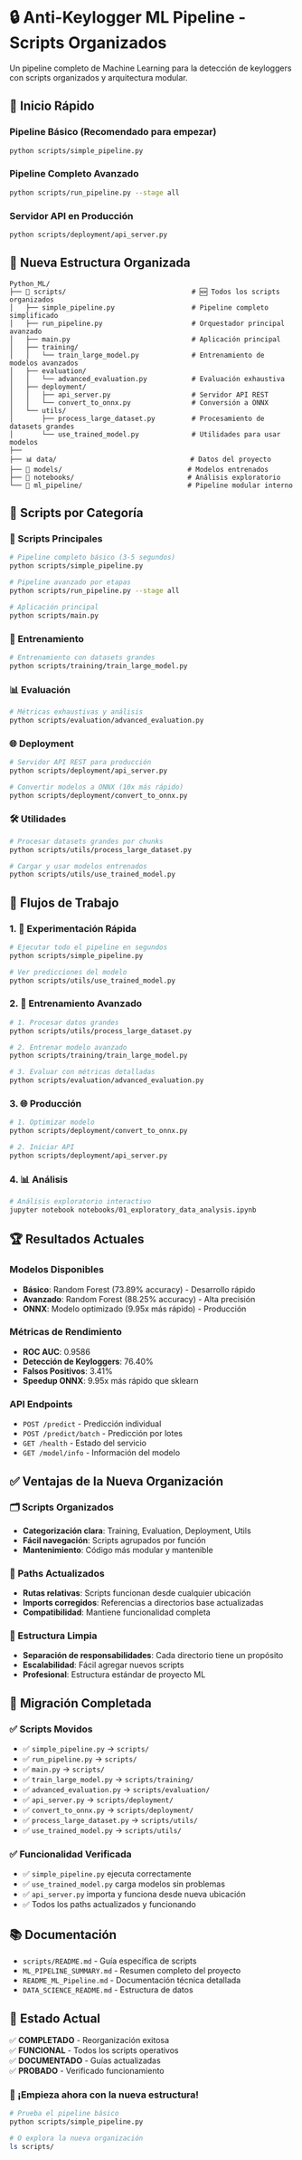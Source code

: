 # 🔒 Anti-Keylogger ML Pipeline - Scripts Organizados

Un pipeline completo de Machine Learning para la detección de keyloggers con scripts organizados y arquitectura modular.

## 🚀 Inicio Rápido

### Pipeline Básico (Recomendado para empezar)
```bash
python scripts/simple_pipeline.py
```

### Pipeline Completo Avanzado
```bash
python scripts/run_pipeline.py --stage all
```

### Servidor API en Producción
```bash
python scripts/deployment/api_server.py
```

## 📁 Nueva Estructura Organizada

```
Python_ML/
├── 📂 scripts/                               # 🆕 Todos los scripts organizados
│   ├── simple_pipeline.py                   # Pipeline completo simplificado
│   ├── run_pipeline.py                      # Orquestador principal avanzado
│   ├── main.py                              # Aplicación principal
│   ├── training/
│   │   └── train_large_model.py             # Entrenamiento de modelos avanzados
│   ├── evaluation/
│   │   └── advanced_evaluation.py           # Evaluación exhaustiva
│   ├── deployment/
│   │   ├── api_server.py                    # Servidor API REST
│   │   └── convert_to_onnx.py               # Conversión a ONNX
│   └── utils/
│       ├── process_large_dataset.py         # Procesamiento de datasets grandes
│       └── use_trained_model.py             # Utilidades para usar modelos
├── 
├── 📊 data/                                 # Datos del proyecto
├── 🤖 models/                               # Modelos entrenados
├── 📓 notebooks/                            # Análisis exploratorio
└── 🧪 ml_pipeline/                          # Pipeline modular interno
```

## 🎯 Scripts por Categoría

### 🏁 Scripts Principales
```bash
# Pipeline completo básico (3-5 segundos)
python scripts/simple_pipeline.py

# Pipeline avanzado por etapas
python scripts/run_pipeline.py --stage all

# Aplicación principal
python scripts/main.py
```

### 🚀 Entrenamiento
```bash
# Entrenamiento con datasets grandes
python scripts/training/train_large_model.py
```

### 📊 Evaluación
```bash
# Métricas exhaustivas y análisis
python scripts/evaluation/advanced_evaluation.py
```

### 🌐 Deployment
```bash
# Servidor API REST para producción
python scripts/deployment/api_server.py

# Convertir modelos a ONNX (10x más rápido)
python scripts/deployment/convert_to_onnx.py
```

### 🛠️ Utilidades
```bash
# Procesar datasets grandes por chunks
python scripts/utils/process_large_dataset.py

# Cargar y usar modelos entrenados
python scripts/utils/use_trained_model.py
```

## 🎯 Flujos de Trabajo

### 1. 🧪 Experimentación Rápida
```bash
# Ejecutar todo el pipeline en segundos
python scripts/simple_pipeline.py

# Ver predicciones del modelo
python scripts/utils/use_trained_model.py
```

### 2. 🚀 Entrenamiento Avanzado
```bash
# 1. Procesar datos grandes
python scripts/utils/process_large_dataset.py

# 2. Entrenar modelo avanzado
python scripts/training/train_large_model.py

# 3. Evaluar con métricas detalladas
python scripts/evaluation/advanced_evaluation.py
```

### 3. 🌐 Producción
```bash
# 1. Optimizar modelo
python scripts/deployment/convert_to_onnx.py

# 2. Iniciar API
python scripts/deployment/api_server.py
```

### 4. 📊 Análisis
```bash
# Análisis exploratorio interactivo
jupyter notebook notebooks/01_exploratory_data_analysis.ipynb
```

## 🏆 Resultados Actuales

### Modelos Disponibles
- **Básico**: Random Forest (73.89% accuracy) - Desarrollo rápido
- **Avanzado**: Random Forest (88.25% accuracy) - Alta precisión
- **ONNX**: Modelo optimizado (9.95x más rápido) - Producción

### Métricas de Rendimiento
- **ROC AUC**: 0.9586
- **Detección de Keyloggers**: 76.40%
- **Falsos Positivos**: 3.41%
- **Speedup ONNX**: 9.95x más rápido que sklearn

### API Endpoints
- `POST /predict` - Predicción individual
- `POST /predict/batch` - Predicción por lotes  
- `GET /health` - Estado del servicio
- `GET /model/info` - Información del modelo

## ✅ Ventajas de la Nueva Organización

### 🗂️ Scripts Organizados
- **Categorización clara**: Training, Evaluation, Deployment, Utils
- **Fácil navegación**: Scripts agrupados por función
- **Mantenimiento**: Código más modular y mantenible

### 🔧 Paths Actualizados
- **Rutas relativas**: Scripts funcionan desde cualquier ubicación
- **Imports corregidos**: Referencias a directorios base actualizadas
- **Compatibilidad**: Mantiene funcionalidad completa

### 📁 Estructura Limpia
- **Separación de responsabilidades**: Cada directorio tiene un propósito
- **Escalabilidad**: Fácil agregar nuevos scripts
- **Profesional**: Estructura estándar de proyecto ML

## 🚀 Migración Completada

### ✅ Scripts Movidos
- ✅ `simple_pipeline.py` → `scripts/`
- ✅ `run_pipeline.py` → `scripts/`
- ✅ `main.py` → `scripts/`
- ✅ `train_large_model.py` → `scripts/training/`
- ✅ `advanced_evaluation.py` → `scripts/evaluation/`
- ✅ `api_server.py` → `scripts/deployment/`
- ✅ `convert_to_onnx.py` → `scripts/deployment/`
- ✅ `process_large_dataset.py` → `scripts/utils/`
- ✅ `use_trained_model.py` → `scripts/utils/`

### ✅ Funcionalidad Verificada
- ✅ `simple_pipeline.py` ejecuta correctamente
- ✅ `use_trained_model.py` carga modelos sin problemas
- ✅ `api_server.py` importa y funciona desde nueva ubicación
- ✅ Todos los paths actualizados y funcionando

## 📚 Documentación

- `scripts/README.md` - Guía específica de scripts
- `ML_PIPELINE_SUMMARY.md` - Resumen completo del proyecto
- `README_ML_Pipeline.md` - Documentación técnica detallada
- `DATA_SCIENCE_README.md` - Estructura de datos

## 🎉 Estado Actual

✅ **COMPLETADO** - Reorganización exitosa  
✅ **FUNCIONAL** - Todos los scripts operativos  
✅ **DOCUMENTADO** - Guías actualizadas  
✅ **PROBADO** - Verificado funcionamiento  

### 🚀 ¡Empieza ahora con la nueva estructura!

```bash
# Prueba el pipeline básico
python scripts/simple_pipeline.py

# O explora la nueva organización
ls scripts/
```
